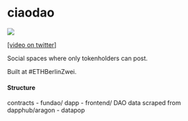 ciaodao
=======

![](https://pbs.twimg.com/media/ECznUmhXoAA3Gua?format=jpg&name=large)

[\[video on twitter\]](https://twitter.com/liamzebedee/status/1165559180469686272)

Social spaces where only tokenholders can post.

Built at #ETHBerlinZwei.


#### Structure
contracts - fundao/
dapp - frontend/
DAO data scraped from dapphub/aragon - datapop
